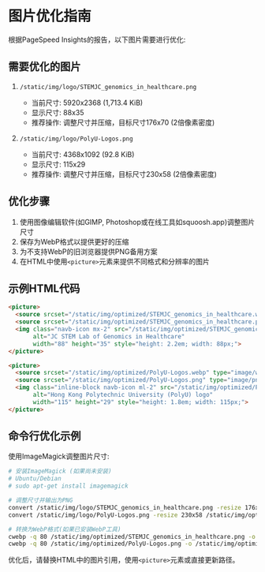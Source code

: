 # 图片优化指南

根据PageSpeed Insights的报告，以下图片需要进行优化:

## 需要优化的图片

1. `/static/img/logo/STEMJC_genomics_in_healthcare.png`
   - 当前尺寸: 5920x2368 (1,713.4 KiB)
   - 显示尺寸: 88x35
   - 推荐操作: 调整尺寸并压缩，目标尺寸176x70 (2倍像素密度)

2. `/static/img/logo/PolyU-Logos.png`
   - 当前尺寸: 4368x1092 (92.8 KiB)
   - 显示尺寸: 115x29
   - 推荐操作: 调整尺寸并压缩，目标尺寸230x58 (2倍像素密度)

## 优化步骤

1. 使用图像编辑软件(如GIMP, Photoshop或在线工具如squoosh.app)调整图片尺寸
2. 保存为WebP格式以提供更好的压缩
3. 为不支持WebP的旧浏览器提供PNG备用方案
4. 在HTML中使用`<picture>`元素来提供不同格式和分辨率的图片

## 示例HTML代码

```html
<picture>
  <source srcset="/static/img/optimized/STEMJC_genomics_in_healthcare.webp" type="image/webp">
  <source srcset="/static/img/optimized/STEMJC_genomics_in_healthcare.png" type="image/png">
  <img class="navb-icon mx-2" src="/static/img/optimized/STEMJC_genomics_in_healthcare.png" 
       alt="JC STEM Lab of Genomics in Healthcare" 
       width="88" height="35" style="height: 2.2em; width: 88px;">
</picture>

<picture>
  <source srcset="/static/img/optimized/PolyU-Logos.webp" type="image/webp">
  <source srcset="/static/img/optimized/PolyU-Logos.png" type="image/png">
  <img class="inline-block navb-icon ml-2" src="/static/img/optimized/PolyU-Logos.png" 
       alt="Hong Kong Polytechnic University (PolyU) logo" 
       width="115" height="29" style="height: 1.8em; width: 115px;">
</picture>
```

## 命令行优化示例

使用ImageMagick调整图片尺寸:

```bash
# 安装ImageMagick (如果尚未安装)
# Ubuntu/Debian
# sudo apt-get install imagemagick

# 调整尺寸并输出为PNG
convert /static/img/logo/STEMJC_genomics_in_healthcare.png -resize 176x70 /static/img/optimized/STEMJC_genomics_in_healthcare.png
convert /static/img/logo/PolyU-Logos.png -resize 230x58 /static/img/optimized/PolyU-Logos.png

# 转换为WebP格式(如果已安装WebP工具)
cwebp -q 80 /static/img/optimized/STEMJC_genomics_in_healthcare.png -o /static/img/optimized/STEMJC_genomics_in_healthcare.webp
cwebp -q 80 /static/img/optimized/PolyU-Logos.png -o /static/img/optimized/PolyU-Logos.webp
```

优化后，请替换HTML中的图片引用，使用`<picture>`元素或直接更新路径。 